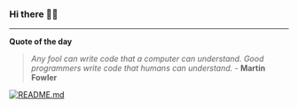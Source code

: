 ### Hi there 👋🏻


---

**Quote of the day**

> *Any fool can write code that a computer can understand. Good programmers write code that humans can understand.* - **Martin Fowler** 

[![README.md](https://github.com/marcolovazzano/marcolovazzano/actions/workflows/readme.yml/badge.svg)](https://github.com/marcolovazzano/marcolovazzano/actions/workflows/readme.yml)

